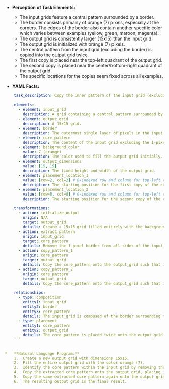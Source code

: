 *   **Perception of Task Elements:**
    *   The input grids feature a central pattern surrounded by a border.
    *   The border consists primarily of orange (7) pixels, especially at the corners. The edges of the border also contain another specific color which varies between examples (yellow, green, maroon, magenta).
    *   The output grid is consistently larger (15x15) than the input grid.
    *   The output grid is initialized with orange (7) pixels.
    *   The central pattern from the input grid (excluding the border) is copied into the output grid twice.
    *   The first copy is placed near the top-left quadrant of the output grid.
    *   The second copy is placed near the center/bottom-right quadrant of the output grid.
    *   The specific locations for the copies seem fixed across all examples.

*   **YAML Facts:**
    
```yaml
    task_description: Copy the inner pattern of the input grid (excluding the 1-pixel border) twice onto a 15x15 orange background grid at fixed positions.
    
    elements:
      - element: input_grid
        description: A grid containing a central pattern surrounded by a 1-pixel border.
      - element: output_grid
        description: A 15x15 grid.
      - element: border
        description: The outermost single layer of pixels in the input grid. It primarily uses orange (7), especially at the corners, and one other color along the edges.
      - element: core_pattern
        description: The content of the input grid excluding the 1-pixel border.
      - element: background_color
        value: 7 (orange)
        description: The color used to fill the output grid initially.
      - element: output_dimensions
        value: [15, 15]
        description: The fixed height and width of the output grid.
      - element: placement_location_1
        value: [row=2, col=2] # 0-indexed row and column for top-left corner
        description: The starting position for the first copy of the core_pattern in the output_grid.
      - element: placement_location_2
        value: [row=8, col=8] # 0-indexed row and column for top-left corner
        description: The starting position for the second copy of the core_pattern in the output_grid.

    transformations:
      - action: initialize_output
        origin: N/A
        target: output_grid
        details: Create a 15x15 grid filled entirely with the background_color (orange/7).
      - action: extract_pattern
        origin: input_grid
        target: core_pattern
        details: Remove the 1-pixel border from all sides of the input_grid to obtain the core_pattern.
      - action: copy_pattern_1
        origin: core_pattern
        target: output_grid
        details: Copy the core_pattern onto the output_grid such that its top-left pixel aligns with placement_location_1 (row=2, col=2).
      - action: copy_pattern_2
        origin: core_pattern
        target: output_grid
        details: Copy the core_pattern onto the output_grid such that its top-left pixel aligns with placement_location_2 (row=8, col=8).

    relationships:
      - type: composition
        entity1: input_grid
        entity2: border
        entity3: core_pattern
        details: The input_grid is composed of the border surrounding the core_pattern.
      - type: placement
        entity1: core_pattern
        entity2: output_grid
        details: The core_pattern is placed twice onto the output_grid at specific, fixed coordinates.
    ```


*   **Natural Language Program:**
    1.  Create a new output grid with dimensions 15x15.
    2.  Fill the entire output grid with the color orange (7).
    3.  Identify the core pattern within the input grid by removing the single outermost layer of pixels (the border) from all four sides.
    4.  Copy the extracted core pattern onto the output grid, placing its top-left corner at row index 2, column index 2.
    5.  Copy the same extracted core pattern again onto the output grid, this time placing its top-left corner at row index 8, column index 8.
    6.  The resulting output grid is the final result.